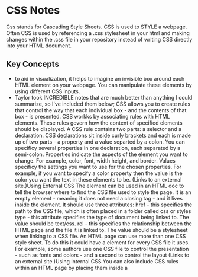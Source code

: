 # CSS Notes
Css stands for Cascading Style Sheets.  CSS is used to STYLE a webpage.  Often CSS is used by referencing a .css stylesheet in your html and making changes within the .css file in your repository instead of writing CSS directly into your HTML document.

## Key Concepts
  - to aid in visualization, it helps to imagine an invisible box around each HTML element on your webpage.  You can manipulate these elements by using different CSS inputs.
 - Taylor took INCREDIBLE notes that are much better than anything I could summarize, so I've included them below;
  CSS allows you to create rules that control the way that each individual box - and the contents of that box - is presented.
CSS workks by associating rules with HTML elements. These rules govern how the content of specified elements should be displayed. A CSS rule contains two parts: a selector and a declaration.
CSS declarations sit inside curly brackets and each is made up of two parts - a property and a value separted by a colon. You can specificy several properties in one declaration, each separated by a semi-colon.
Properties indicate the aspects of the element you want to change. For example, color, font, width height, and border.
Values specificy the settings you want to use for the chosen properties. For example, if you want to specify a color property then the value is the color you want the text in these elements to be.
 (Links to an external site.)Using External CSS
The <link> element can be used in an HTML doc to tell the browser where to find the CSS file used to style the page. It is an empty element - meaning it does not need a closing tag - and it lives inside the <head> element. It should use three attributes:
href - this specifies the path to the CSS file, which is often placed in a folder called css or styles
type - this attribute specifies the type of document being linked to. The value should be text/css.
rel - this specifies the relationship between the HTML page and the file it is linked to. The value should be a stylesheet when linking to a CSS file.
An HTML page can use more than one CSS style sheet. To do this it could have a <link> element for every CSS file it uses. For example, some authors use one CSS file to control the presentation - such as fonts and colors - and a second to control the layout
 (Links to an external site.)Using Internal CSS
You can also include CSS rules within an HTML page by placing them inside a <style> element, which usually sits inside the <head> element of the page.
The <style> element should use the type attribute to indiciate that the styles ar especified in CSS. The value should be text/css.
When building a site with more than one page, you should use an external CSS style sheet. This:
Allows all pages to use the same style rules - rather than repeating them in each page
Keeps the content separate from how the page looks
Means you can change the styles used across all pages by altering just one file - rather than each individual file
 (Links to an external site.)CSS Selectors
Selectors are case sensitive, so they must match element names and attribute values exactly.
Most commonly used CSS Selectors

Universal selector applies to all elemetns in the document
Ex: * {}
meaning - applies to all elements in the document
Type selector matches eelement names, targers the h1, h2, h3 elements.
Ex: h1, h2, h3 {} - this will target the h1, h2, h3 elements
Meaning - matches element names
Class Selector
Ex: .note{} - targets any element whose class attribute has a value note
Ex: p.note{} - targets only <p> elements whose class attribute has a value of note
Meaning - matches an element whose class attribute has a value that matches the one specified after the period or full stop symbol
ID Selector
Ex: #introduction {} - targets the element whose id attributes has a value of introduction
Meaning - matches an element whose id attributes has a value that matches the one specified after the pound of hash symbol
Child Selector
Ex: li>a {} - targets any <a> elements that are children of an <li> element not not other <a> elements in the page
Meaning - matches an element that is a direct child of another
Descendant Selector
Ex: p a {} - targets any <a> elements that sit inside a <p> element even if there are other elements nested between them.
Meaning - mathces an element that is a descendent of another specified element, not just a direct child of that element
Adjacent Sibling Selector
Ex: h1+p {} - targets the first <p> element after any h1 element but not other <p> elements
Meaning - matches an element that is the next sibling of another
General sibling selector
Ex: h1~p {} - if you have two <p> elements that are siblings of an h1 element, this rule would apply to both
Meaning - matches an element that is a sibling of antoher, although it does not have to be the directly preceding element.
 (Links to an external site.)How CSS Rules Cascade
Last Rule If there are two or more rules that apply to the same element, it is important to understand which will take precedance.
If two selectors are identical, the latter of the two will take precedence.
Specificity If one selector is more specific than the others, the more specific rule will take precedence over more general ones
 (Links to an external site.)Inheritance
If you specify the font-family of color properties on the <body> element they will apply to most child elements. This is because the value of the front-family property is inherited by child elements.
This saves you the time from having to apply these proprties to as many elemtns and results in a much simpler style sheet
You can force a lot of properties to inherit values from their parent elements by using inherit for the the value of the properties.
